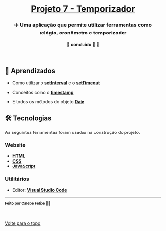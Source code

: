 <h1 align="center">
     <a href="#" alt="website de agencia de viagem">Projeto 7 - Temporizador</a>
</h1>

<h3 align="center">
    ✈️ Uma aplicação que permite utilizar ferramentas como relógio, cronômetro e temporizador 
</h3>

<h4 align="center">
	🚧 concluído 🚀 🚧
</h4>

<br />
<!--<img align="center" src="./calculadora_curso/images/layout-calculadora-curso.gif" alt="animação da interação com página">
<br><br>-->


## 🧠 Aprendizados
- Como utilizar o **[setInterval](https://www.w3schools.com/jsref/met_win_setinterval.asp)** e o **[setTimeout](https://developer.mozilla.org/en-US/docs/Web/API/setTimeout)**

- Conceitos como o **[timestamp](https://horadecodar.com.br/2020/09/11/como-obter-o-timestamp-em-javascript/)** 

- E todos os métodos do objeto **[Date](http://www.linhadecodigo.com.br/artigo/1003/entendendo-o-objeto-date-do-javascript.aspx)** 




## 🛠 Tecnologias

As seguintes ferramentas foram usadas na construção do projeto:

### **Website**  

-   **[HTML](https://developer.mozilla.org/pt-BR/docs/Web/HTML)**
-   **[CSS](https://developer.mozilla.org/pt-BR/docs/Web/CSS)**
-   **[JavaScript](https://developer.mozilla.org/pt-BR/docs/Web/Javascript)**

### **Utilitários**

-   Editor:  **[Visual Studio Code](https://code.visualstudio.com/)**  

---

 <sub><b>Feito por Calebe Felipe 👋🏽</b></sub><br><br>
 
 <br />
 <a href="#top">Volte para o topo</a>